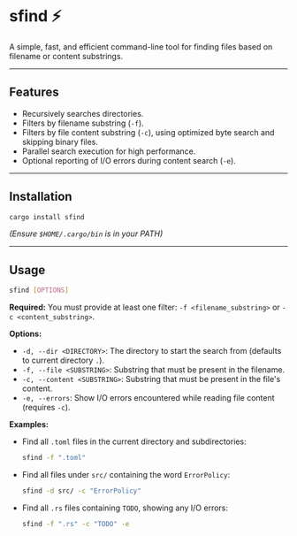 # sfind ⚡

A simple, fast, and efficient command-line tool for finding files based on filename or content substrings.

-----

## Features

* Recursively searches directories.
* Filters by filename substring (`-f`).
* Filters by file content substring (`-c`), using optimized byte search and skipping binary files.
* Parallel search execution for high performance.
* Optional reporting of I/O errors during content search (`-e`).

-----

## Installation

```bash
cargo install sfind
```

*(Ensure `$HOME/.cargo/bin` is in your PATH)*

-----

## Usage

```bash
sfind [OPTIONS]
```

**Required:** You must provide at least one filter: `-f <filename_substring>` or `-c <content_substring>`.

**Options:**

* `-d, --dir <DIRECTORY>`: The directory to start the search from (defaults to current directory `.`).
* `-f, --file <SUBSTRING>`: Substring that must be present in the filename.
* `-c, --content <SUBSTRING>`: Substring that must be present in the file's content.
* `-e, --errors`: Show I/O errors encountered while reading file content (requires `-c`).

**Examples:**

* Find all `.toml` files in the current directory and subdirectories:
  ```bash
  sfind -f ".toml"
  ```
* Find all files under `src/` containing the word `ErrorPolicy`:
  ```bash
  sfind -d src/ -c "ErrorPolicy"
  ```
* Find all `.rs` files containing `TODO`, showing any I/O errors:
  ```bash
  sfind -f ".rs" -c "TODO" -e
  ```
